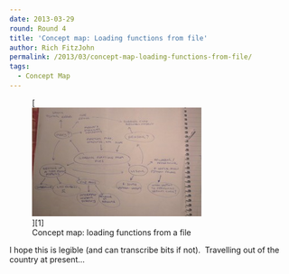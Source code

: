 ```yaml
---
date: 2013-03-29
round: Round 4
title: 'Concept map: Loading functions from file'
author: Rich FitzJohn
permalink: /2013/03/concept-map-loading-functions-from-file/
tags:
  - Concept Map
---
```

<figure id="attachment_1989" style="width: 300px;" class="wp-caption alignnone">[<img class="size-medium wp-image-1989" alt="Concept map: loading functions from a file" src="/uploads/2013/03/swc-300x193.jpg" width="300" height="193" />][1]<figcaption class="wp-caption-text">Concept map: loading functions from a file</figcaption></figure> 
I hope this is legible (and can transcribe bits if not).  Travelling out of the country at present&#8230;

 [1]: /uploads/2013/03/swc.jpg
